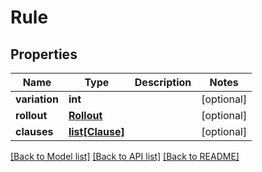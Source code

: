 # Rule

## Properties
Name | Type | Description | Notes
------------ | ------------- | ------------- | -------------
**variation** | **int** |  | [optional] 
**rollout** | [**Rollout**](Rollout.md) |  | [optional] 
**clauses** | [**list[Clause]**](Clause.md) |  | [optional] 

[[Back to Model list]](../README.md#documentation-for-models) [[Back to API list]](../README.md#documentation-for-api-endpoints) [[Back to README]](../README.md)


